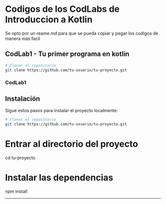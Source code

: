 # Codigos de los CodLabs de Introduccion a Kotlin

Se opto por un reame.md para que se pueda copiar y pegar los codigos de manera mas facil

## CodLab1 - Tu primer programa en kotlin

```bash
# Clonar el repositorio
git clone https://github.com/tu-usuario/tu-proyecto.git
```
### CodLab1

## Instalación

Sigue estos pasos para instalar el proyecto localmente:


```bash
# Clonar el repositorio
git clone https://github.com/tu-usuario/tu-proyecto.git
```

# Entrar al directorio del proyecto
cd tu-proyecto

# Instalar las dependencias
npm install
****
